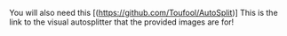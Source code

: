 You will also need this [(https://github.com/Toufool/AutoSplit)] This is the link to the visual autosplitter that the provided images are for!
